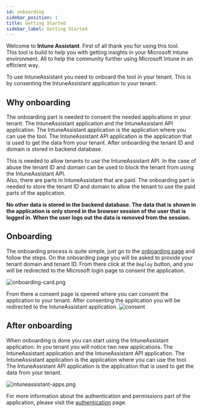 ```yaml
---
id: onboarding
sidebar_position: 1
title: Getting Started
sidebar_label: Getting Started
---
```

Welcome to **Intune Assistant**. First of all thank you for using this tool.  
This tool is build to help you with getting insights in your Microsoft Intune environment. All to help the community further using Microsoft Intune in an efficient way.

To use IntuneAssistant you need to onboard the tool in your tenant. This is by consenting the IntuneAssistant application to your tenant.

## Why onboarding
The onboarding part is needed to consent the needed applications in your tenant. The IntuneAssistant application and the IntuneAssistant API application. The IntuneAssistant application is the application where you can use the tool. The IntuneAssistant API application is the application that is used to get the data from your tenant.
After onboarding the tenant ID and domain is stored in backend database.  

This is needed to allow tenants to use the IntuneAssistant API. In the case of abuse the tenant ID and domain can be used to block the tenant from using the IntuneAssistant API.  
Also, there are parts in IntuneAssistant that are paid. The onboarding part is needed to store the tenant ID and domain to allow the tenant to use the paid parts of the application.

**No other data is stored in the backend database. The data that is shown in the application is only stored in the browser session of the user that is logged in. When the user logs out the data is removed from the session.**

## Onboarding
The onboarding process is quite simple, just go to the [onboarding page](https://intuneassistant.cloud/onboarding) and follow the steps.
On the onboarding page you will be asked to provide your tenant domain and tenant ID. From there click at the `Deploy` button, and you will be redirected to the Microsoft login page to consent the application.

![onboarding-card.png](/img/getting-started/onboarding-card.png)

From there a consent page is opened where you can consent the application to your tenant. After consenting the application you will be redirected to the IntuneAssistant application.
![consent](/img/getting-started/consent-message.png)

## After onboarding
When onboarding is done you can start using the IntuneAssistant application. 
In you tenant you will notice two new applications. The IntuneAssistant application and the IntuneAssistant API application.
The IntuneAssistant application is the application where you can use the tool. The IntuneAssistant API application is the application that is used to get the data from your tenant.

![intuneassistant-apps.png](/img/getting-started/applications.png)

For more information about the authentication and permissions part of the application, please visit the [authentication](/docs/general/authentication) page.